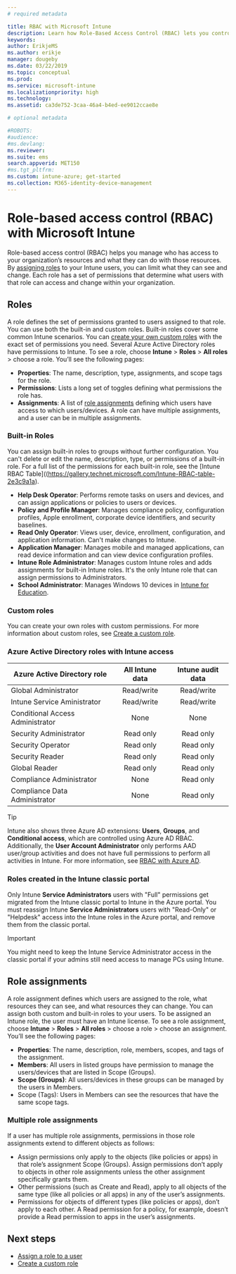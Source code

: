 ```yaml
---
# required metadata

title: RBAC with Microsoft Intune
description: Learn how Role-Based Access Control (RBAC) lets you control who can perform actions and make changes in Microsoft Intune.
keywords:
author: ErikjeMS
ms.author: erikje
manager: dougeby
ms.date: 03/22/2019
ms.topic: conceptual
ms.prod:
ms.service: microsoft-intune
ms.localizationpriority: high
ms.technology:
ms.assetid: ca3de752-3caa-46a4-b4ed-ee9012ccae8e

# optional metadata

#ROBOTS:
#audience:
#ms.devlang:
ms.reviewer: 
ms.suite: ems
search.appverid: MET150
#ms.tgt_pltfrm:
ms.custom: intune-azure; get-started
ms.collection: M365-identity-device-management
---
```


# Role-based access control (RBAC) with Microsoft Intune

Role-based access control (RBAC) helps you manage who has access to your organization’s resources and what they can do with those resources.  By [assigning roles](assign-role.md) to your Intune users, you can limit what they can see and change. Each role has a set of permissions that determine what users with that role can access and change within your organization.

## Roles
A role defines the set of permissions granted to users assigned to that role.
You can use both the built-in and custom roles. Built-in roles cover some common Intune scenarios. You can [create your own custom roles](create-custom-role.md) with the exact set of permissions you need. Several Azure Active Directory roles have permissions to Intune.
To see a role, choose **Intune** > **Roles** > **All roles** > choose a role. You’ll see the following pages:

-	**Properties**: The name, description, type, assignments, and scope tags for the role. 
-	**Permissions**: Lists a long set of toggles defining what permissions the role has.
-	**Assignments**: A list of [role assignments]( assign-role.md) defining which users have access to which users/devices. A role can have multiple assignments, and a user can be in multiple assignments.

### Built-in Roles
You can assign built-in roles to groups without further configuration. You can't delete or edit the name, description, type, or permissions of a built-in role. For a full list of the permissions for each built-in role, see the [Intune RBAC Table]((https://gallery.technet.microsoft.com/Intune-RBAC-table-2e3c9a1a).

- **Help Desk Operator**: Performs remote tasks on users and devices, and can assign applications or policies to users or devices.
- **Policy and Profile Manager**: Manages compliance policy, configuration profiles, Apple enrollment, corporate device identifiers, and security baselines.
- **Read Only Operator**: Views user, device, enrollment, configuration, and application information. Can't make changes to Intune.
- **Application Manager**: Manages mobile and managed applications, can read device information and can view device configuration profiles.
- **Intune Role Administrator**: Manages custom Intune roles and adds assignments for built-in Intune roles. It's the only Intune role that can assign permissions to Administrators.
- **School Administrator**: Manages Windows 10 devices in [Intune for Education](introduction-intune-education.md).

### Custom roles
You can create your own roles with custom permissions. For more information about custom roles, see [Create a custom role](create-custom-role.md).

### Azure Active Directory roles with Intune access
| Azure Active Directory role | All Intune data | Intune audit data |
| --- | :---: | :---: |
| Global Administrator | Read/write | Read/write |
| Intune Service Aministrator | Read/write | Read/write |
| Conditional Access Administrator | None | None |
| Security Administrator | Read only | Read only |
| Security Operator | Read only | Read only |
| Security Reader | Read only | Read only |
| Global Reader | Read only | Read only |
| Compliance Administrator | None | Read only |
| Compliance Data Administrator | None | Read only |

> [!TIP]
> Intune also shows three Azure AD extensions: **Users**, **Groups**, and **Conditional access**, which are controlled using Azure AD RBAC. Additionally, the **User Account Administrator** only performs AAD user/group activities and does not have full permissions to perform all activities in Intune. For more information, see [RBAC with Azure AD](https://docs.microsoft.com/azure/active-directory/active-directory-assign-admin-roles).
### Roles created in the Intune classic portal
Only Intune **Service Administrators** users with "Full" permissions get migrated from the Intune classic portal to Intune in the Azure portal. You must reassign Intune **Service Administrators** users with "Read-Only" or "Helpdesk" access into the Intune roles in the Azure portal, and remove them from the classic portal.
> [!IMPORTANT]
> You might need to keep the Intune Service Administrator access in the classic portal if your admins still need access to manage PCs using Intune.

## Role assignments
A role assignment defines which users are assigned to the role, what resources they can see, and what resources they can change. You can assign both custom and built-in roles to your users. To be assigned an Intune role, the user must have an Intune license.
To see a role assignment, choose **Intune** > **Roles** > **All roles** > choose a role > choose an assignment. You’ll see the following pages:

-	**Properties**: The name, description, role, members, scopes, and tags of the assignment.
-	**Members**: All users in listed groups have permission to manage the users/devices that are listed in Scope (Groups).
-	**Scope (Groups)**: All users/devices in these groups can be managed by the users in Members.
-	Scope (Tags): Users in Members can see the resources that have the same scope tags.

### Multiple role assignments
If a user has multiple role assignments, permissions in those role assignments extend to different objects as follows:

- Assign permissions only apply to the objects (like policies or apps) in that role’s assignment Scope (Groups). Assign permissions don’t apply to objects in other role assignments unless the other assignment specifically grants them.
- Other permissions (such as Create and Read), apply to all objects of the same type (like all policies or all apps) in any of the user’s assignments.
- Permissions for objects of different types (like policies or apps), don’t apply to each other. A Read permission for a policy, for example, doesn’t provide a Read permission to apps in the user’s assignments.

## Next steps
- [Assign a role to a user](assign-role.md)
- [Create a custom role](create-custom-role.md)
